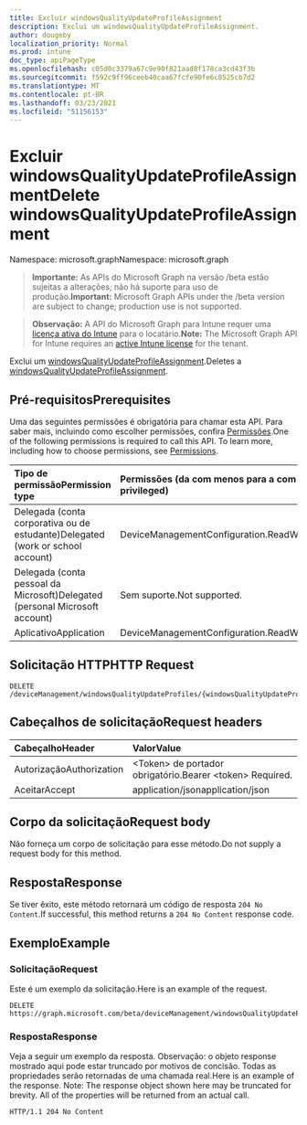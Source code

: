 ```yaml
---
title: Excluir windowsQualityUpdateProfileAssignment
description: Exclui um windowsQualityUpdateProfileAssignment.
author: dougeby
localization_priority: Normal
ms.prod: intune
doc_type: apiPageType
ms.openlocfilehash: c05d0c3379a67c9e90f821aad8f178ca3cd43f3b
ms.sourcegitcommit: f592c9ff96ceeb40caa67fcfe90fe6c8525cb7d2
ms.translationtype: MT
ms.contentlocale: pt-BR
ms.lasthandoff: 03/23/2021
ms.locfileid: "51156153"
---
```

# <a name="delete-windowsqualityupdateprofileassignment"></a><span data-ttu-id="ce131-103">Excluir windowsQualityUpdateProfileAssignment</span><span class="sxs-lookup"><span data-stu-id="ce131-103">Delete windowsQualityUpdateProfileAssignment</span></span>

<span data-ttu-id="ce131-104">Namespace: microsoft.graph</span><span class="sxs-lookup"><span data-stu-id="ce131-104">Namespace: microsoft.graph</span></span>

> <span data-ttu-id="ce131-105">**Importante:** As APIs do Microsoft Graph na versão /beta estão sujeitas a alterações; não há suporte para uso de produção.</span><span class="sxs-lookup"><span data-stu-id="ce131-105">**Important:** Microsoft Graph APIs under the /beta version are subject to change; production use is not supported.</span></span>

> <span data-ttu-id="ce131-106">**Observação:** A API do Microsoft Graph para Intune requer uma [licença ativa do Intune](https://go.microsoft.com/fwlink/?linkid=839381) para o locatário.</span><span class="sxs-lookup"><span data-stu-id="ce131-106">**Note:** The Microsoft Graph API for Intune requires an [active Intune license](https://go.microsoft.com/fwlink/?linkid=839381) for the tenant.</span></span>

<span data-ttu-id="ce131-107">Exclui um [windowsQualityUpdateProfileAssignment](../resources/intune-softwareupdate-windowsqualityupdateprofileassignment.md).</span><span class="sxs-lookup"><span data-stu-id="ce131-107">Deletes a [windowsQualityUpdateProfileAssignment](../resources/intune-softwareupdate-windowsqualityupdateprofileassignment.md).</span></span>

## <a name="prerequisites"></a><span data-ttu-id="ce131-108">Pré-requisitos</span><span class="sxs-lookup"><span data-stu-id="ce131-108">Prerequisites</span></span>
<span data-ttu-id="ce131-p101">Uma das seguintes permissões é obrigatória para chamar esta API. Para saber mais, incluindo como escolher permissões, confira [Permissões](/graph/permissions-reference).</span><span class="sxs-lookup"><span data-stu-id="ce131-p101">One of the following permissions is required to call this API. To learn more, including how to choose permissions, see [Permissions](/graph/permissions-reference).</span></span>

|<span data-ttu-id="ce131-111">Tipo de permissão</span><span class="sxs-lookup"><span data-stu-id="ce131-111">Permission type</span></span>|<span data-ttu-id="ce131-112">Permissões (da com menos para a com mais privilégios)</span><span class="sxs-lookup"><span data-stu-id="ce131-112">Permissions (from least to most privileged)</span></span>|
|:---|:---|
|<span data-ttu-id="ce131-113">Delegada (conta corporativa ou de estudante)</span><span class="sxs-lookup"><span data-stu-id="ce131-113">Delegated (work or school account)</span></span>|<span data-ttu-id="ce131-114">DeviceManagementConfiguration.ReadWrite.All</span><span class="sxs-lookup"><span data-stu-id="ce131-114">DeviceManagementConfiguration.ReadWrite.All</span></span>|
|<span data-ttu-id="ce131-115">Delegada (conta pessoal da Microsoft)</span><span class="sxs-lookup"><span data-stu-id="ce131-115">Delegated (personal Microsoft account)</span></span>|<span data-ttu-id="ce131-116">Sem suporte.</span><span class="sxs-lookup"><span data-stu-id="ce131-116">Not supported.</span></span>|
|<span data-ttu-id="ce131-117">Aplicativo</span><span class="sxs-lookup"><span data-stu-id="ce131-117">Application</span></span>|<span data-ttu-id="ce131-118">DeviceManagementConfiguration.ReadWrite.All</span><span class="sxs-lookup"><span data-stu-id="ce131-118">DeviceManagementConfiguration.ReadWrite.All</span></span>|

## <a name="http-request"></a><span data-ttu-id="ce131-119">Solicitação HTTP</span><span class="sxs-lookup"><span data-stu-id="ce131-119">HTTP Request</span></span>
<!-- {
  "blockType": "ignored"
}
-->
``` http
DELETE /deviceManagement/windowsQualityUpdateProfiles/{windowsQualityUpdateProfileId}/assignments/{windowsQualityUpdateProfileAssignmentId}
```

## <a name="request-headers"></a><span data-ttu-id="ce131-120">Cabeçalhos de solicitação</span><span class="sxs-lookup"><span data-stu-id="ce131-120">Request headers</span></span>
|<span data-ttu-id="ce131-121">Cabeçalho</span><span class="sxs-lookup"><span data-stu-id="ce131-121">Header</span></span>|<span data-ttu-id="ce131-122">Valor</span><span class="sxs-lookup"><span data-stu-id="ce131-122">Value</span></span>|
|:---|:---|
|<span data-ttu-id="ce131-123">Autorização</span><span class="sxs-lookup"><span data-stu-id="ce131-123">Authorization</span></span>|<span data-ttu-id="ce131-124">&lt;Token&gt; de portador obrigatório.</span><span class="sxs-lookup"><span data-stu-id="ce131-124">Bearer &lt;token&gt; Required.</span></span>|
|<span data-ttu-id="ce131-125">Aceitar</span><span class="sxs-lookup"><span data-stu-id="ce131-125">Accept</span></span>|<span data-ttu-id="ce131-126">application/json</span><span class="sxs-lookup"><span data-stu-id="ce131-126">application/json</span></span>|

## <a name="request-body"></a><span data-ttu-id="ce131-127">Corpo da solicitação</span><span class="sxs-lookup"><span data-stu-id="ce131-127">Request body</span></span>
<span data-ttu-id="ce131-128">Não forneça um corpo de solicitação para esse método.</span><span class="sxs-lookup"><span data-stu-id="ce131-128">Do not supply a request body for this method.</span></span>

## <a name="response"></a><span data-ttu-id="ce131-129">Resposta</span><span class="sxs-lookup"><span data-stu-id="ce131-129">Response</span></span>
<span data-ttu-id="ce131-130">Se tiver êxito, este método retornará um código de resposta `204 No Content`.</span><span class="sxs-lookup"><span data-stu-id="ce131-130">If successful, this method returns a `204 No Content` response code.</span></span>

## <a name="example"></a><span data-ttu-id="ce131-131">Exemplo</span><span class="sxs-lookup"><span data-stu-id="ce131-131">Example</span></span>

### <a name="request"></a><span data-ttu-id="ce131-132">Solicitação</span><span class="sxs-lookup"><span data-stu-id="ce131-132">Request</span></span>
<span data-ttu-id="ce131-133">Este é um exemplo da solicitação.</span><span class="sxs-lookup"><span data-stu-id="ce131-133">Here is an example of the request.</span></span>
``` http
DELETE https://graph.microsoft.com/beta/deviceManagement/windowsQualityUpdateProfiles/{windowsQualityUpdateProfileId}/assignments/{windowsQualityUpdateProfileAssignmentId}
```

### <a name="response"></a><span data-ttu-id="ce131-134">Resposta</span><span class="sxs-lookup"><span data-stu-id="ce131-134">Response</span></span>
<span data-ttu-id="ce131-p102">Veja a seguir um exemplo da resposta. Observação: o objeto response mostrado aqui pode estar truncado por motivos de concisão. Todas as propriedades serão retornadas de uma chamada real.</span><span class="sxs-lookup"><span data-stu-id="ce131-p102">Here is an example of the response. Note: The response object shown here may be truncated for brevity. All of the properties will be returned from an actual call.</span></span>
``` http
HTTP/1.1 204 No Content
```




